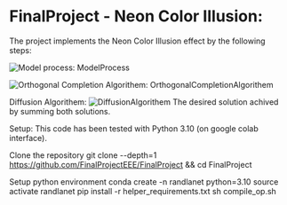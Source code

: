 # FinalProject - Neon Color Illusion:
The project implements the Neon Color Illusion effect by the following steps:

![Model process: ModelProcess](https://github.com/user-attachments/assets/7eab7a68-974b-4b10-a04a-736cbb3cf799)


![Orthogonal Completion Algorithem: OrthogonalCompletionAlgorithem](https://github.com/user-attachments/assets/1fbd50a8-bf09-455a-b5cf-56c58c5d40bb)

Diffusion Algorithem:
![DiffusionAlgorithem](https://github.com/user-attachments/assets/0412bd70-2dbb-4bec-8a1e-fea7c44b4626)
The desired solution achived by summing both solutions.

Setup:
This code has been tested with Python 3.10 (on google colab interface).

Clone the repository
git clone --depth=1 https://github.com/FinalProjectEEE/FinalProject && cd FinalProject

Setup python environment
conda create -n randlanet python=3.10
source activate randlanet
pip install -r helper_requirements.txt
sh compile_op.sh
